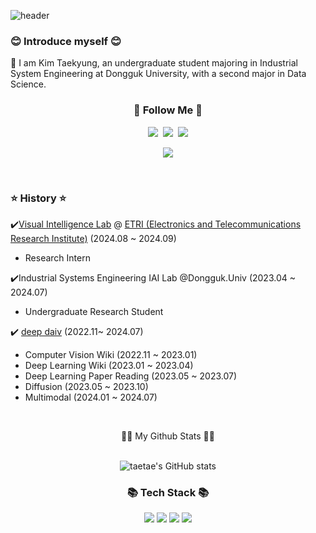 ![header](https://capsule-render.vercel.app/api?type=waving&color=timeGradient&text=Welcome%20to%20taetae's%20GitHub%20👋&animation=fadeIn&fontSize=35&fontAlignY=40&fontAlign=70&height=250)

<h3>😊 Introduce myself 😊</h3>
🏫 I am Kim Taekyung, an undergraduate student majoring in Industrial System Engineering at Dongguk University, 
    with a second major in Data Science.

<h3 align="center">🌈 Follow Me 🌈</h3>
<p align="center">
  <a href="https://velog.io/@wendy1080"><img src="https://img.shields.io/badge/Tech%20Blog-11B48A?style=flat-square&logo=Vimeo&logoColor=white&link=https://velog.io/@wendy1080"/></a>&nbsp
  <a href="https://www.instagram.com/taetae_ss_/"><img src="https://img.shields.io/badge/Instagram-E4405F?style=flat-square&logo=Instagram&logoColor=white&link=https://https://www.instagram.com/taetae_ss_"/></a>&nbsp
  <a href="mailto:wendy1080@dgu.ac.kr"><img src="https://img.shields.io/badge/Gmail-d14836?style=flat-square&logo=Gmail&logoColor=white&link=wendy1080@dgu.ac.kr"/></a>
</p>

<p align="center">
  <a href="https://hits.seeyoufarm.com"><img src="https://hits.seeyoufarm.com/api/count/incr/badge.svg?url=https%3A%2F%2Fgithub.com%2Fhyeinisfree&count_bg=%2341B883&title_bg=%23CDC2C2&icon=github.svg&icon_color=%23E7E7E7&title=hits&edge_flat=false"/></a>
</p>&nbsp;


<h3>⭐ History ⭐</h3>

✔️[Visual Intelligence Lab](https://etri-visualintelligence.github.io/) @ [ETRI (Electronics and Telecommunications Research Institute)](https://www.etri.re.kr/eng/main/main.etri) (2024.08 ~ 2024.09)
  - Research Intern

✔️Industrial Systems Engineering IAI Lab @Dongguk.Univ (2023.04 ~ 2024.07)
  - Undergraduate Research Student

✔️ [deep daiv](https://deepdaiv.oopy.io/) (2022.11~ 2024.07)
  - Computer Vision Wiki (2022.11 ~ 2023.01)
  - Deep Learning Wiki (2023.01 ~ 2023.04)
  - Deep Learning Paper Reading (2023.05 ~ 2023.07)
  - Diffusion (2023.05 ~ 2023.10)
  - Multimodal (2024.01 ~ 2024.07)


&nbsp;





<div align="center">👩‍💻 My Github Stats 👩‍💻</h3>
<div align="center">&nbsp;
<div>

![taetae's GitHub stats](https://github-readme-stats.vercel.app/api?username=taekyungss&show_icons=true&theme=radical)



 


<h3 align="center">📚 Tech Stack 📚</h3>
<p align="center">

  <img src="https://img.shields.io/badge/Python-3766AB?style=flat-square&logo=Python&logoColor=white"/></a>
  <img src="https://img.shields.io/badge/Pytorch-3766AB?style=flat-square&logo=Pytorch&logoColor=white"/></a>
 <img src="https://img.shields.io/badge/OpenCV-3766AB?style=flat-square&logo=OpenCV&logoColor=white"/>
<img src="https://img.shields.io/badge/Langchain-3766AB?style=flat-square&logo=Langchain&logoColor=white"/></a>


  
<!--
**taekyungss/taekyungss** is a ✨ _special_ ✨ repository because its `README.md` (this file) appears on your GitHub profile.

Here are some ideas to get you started:

- 🔭 I’m currently working on ...
- 🌱 I’m currently learning ...
- 👯 I’m looking to collaborate on ...
- 🤔 I’m looking for help with ...
- 💬 Ask me about ...
- 📫 How to reach me: ...
- 😄 Pronouns: ...
- ⚡ Fun fact: ...
-->
